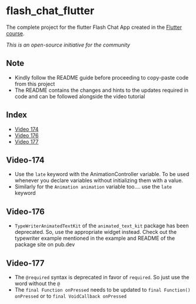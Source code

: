 # flash_chat_flutter

The complete project for the flutter Flash Chat App created in the [Flutter course](https://www.udemy.com/course/flutter-bootcamp-with-dart/).

*This is an open-source initiative for the community*

## Note

- Kindly follow the README guide before proceeding to copy-paste code from this project
- The README contains the changes and hints to the updates required in code and can be followed alongside the video tutorial

## Index
- [Video 174](#Video-174)
- [Video 176](#Video-176)
- [Video 177](#Video-177)


## Video-174
- Use the ```late``` keyword with the AnimationController variable. To be used whenever you declare variables without initializing them with a value.
- Similarly for the ```Animation animation``` variable too.... use the ```late``` keyword

## Video-176
- ```TypeWriterAnimatedTextKit``` of the ```animated_text_kit``` package has been deprecated. So, use the appropriate widget instead. Check out the typewriter example mentioned in the example and README of the package site on pub.dev

## Video-177
- The ```@required``` syntax is deprecated in favor of ```required```. So just use the word without the ```@```
- The ```final Function onPressed``` needs to be updated to ```final Function() onPressed``` or to ```final VoidCallback onPressed```

